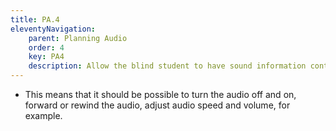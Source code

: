 ```yaml
---
title: PA.4
eleventyNavigation:
    parent: Planning Audio
    order: 4
    key: PA4
    description: Allow the blind student to have sound information control during the interaction.
---
```

- This means that it should be possible to turn the audio off and on, forward or rewind the audio, adjust audio speed
and volume, for example.
